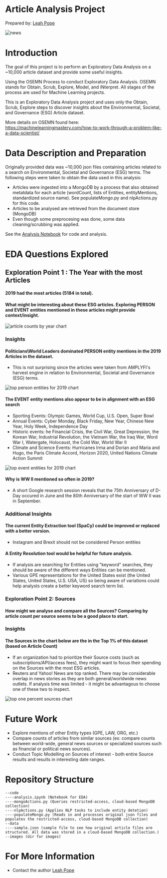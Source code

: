 
# Article Analysis Project


Prepared by: [Leah Pope](https://www.linkedin.com/in/leahspope/)


![news](./images/matthew-guay-Q7wDdmgCBFg-unsplash.jpg)



# Introduction
The goal of this project is to perform an Exploratory Data Analysis on a ~10,000 article dataset and provide some useful insights.

Using the OSEMN Process to conduct Exploratory Data Analysis. OSEMN stands for Obtain, Scrub, Explore, Model, and iNterpret. All stages of the process are used for Machine Learning projects. 

This is an Exploratory Data Analysis project and uses only the Obtain, Scrub, Explore steps to discover insights about the Environmental, Societal, and Governance (ESG) Article dataset.

More details on OSEMN found here: https://machinelearningmastery.com/how-to-work-through-a-problem-like-a-data-scientist/ 

# Data Description and Preparation
Originally provided data was ~10,000 json files containing articles related to a search on Environmental, Societal and Governance (ESG) terms. The following steps were taken to obtain the data used in this analysis:
- Articles were ingested into a MongoDB by a process that also obtained metatdata for each article (wordCount, lists of Entities, entityMentions, standardized source name). See populateMongo.py and nlpActions.py for this code.
- Articles to be analysed are retrieved from the document store (MongoDB)
- Even though some preprocesing was done, some data cleaning/scrubbing was applied.

See the [Analysis Notebook](./code/analysis.ipynb) for code and analysis. 


# EDA Questions Explored


## Exploration Point 1 : The Year with the most Articles
#### 2019 had the most articles (5184 in total).
#### What might be interesting about these ESG articles. Exploring PERSON and EVENT entities mentioned in these articles might provide context/insight.

![article counts by year chart](./images/articles_by_year.png)


### Insights
#### Politicians\World Leaders dominated PERSON entity mentions in the 2019 Articles in the dataset.
- This is not surprising since the articles were taken from AMPLYFI's harvest engine in relation to Environmental, Societal and Governance (ESG) terms.

![top person entities for 2019 chart](./images/top_persons_2019.png)

#### The EVENT entity mentions also appear to be in alignment with an ESG search
- Sporting Events: Olympic Games, World Cup, U.S. Open, Super Bowl
- Annual Events: Cyber Monday, Black Friday, New Year, Chinese New Year, Holy Week, Independence Day
- Historic events: he Financial Crisis, the Civil War, Great Depression, the Korean War, Industrial Revolution, the Vietnam War, the Iraq War, Word War I, Watergate, Holocaust, the Cold War, World War II
- Climate and Science Events: Hurricanes Irma and Dorian and Maria and Hugo, the Paris Climate Accord, Horizon 2020, United Nations Climate Action Summit 

![top event entities for 2019 chart](./images/top_events_2019.png)

#### Why is WW II mentioned so often in 2019?
- A short Google research session reveals that the 75th Anniversary of D-Day occured in June and the 80th Anniversary of the start of WW II was in September.

### Additional Insights
#### The current Entity Extraction tool (SpaCy) could be improved or replaced with a better version.
- Instagram and Brexit should not be considered Person entities
#### A Entity Resolution tool would be helpful for future analysis.
- If analysis are searching for Entities using "keyword" searches, they should be aware of the different ways Entities can be mentioned. 
- Various GPE representations for the United States exist (the United States, United States, U.S. USA, US) so being aware of variations could help analysts create a better keyword search term list.


### Exploration Point 2: Sources
#### How might we analyse and compare all the Sources? Comparing by article count per source seems to be a good place to start.


### Insights
#### The Sources in the chart below are the in the Top 1% of this dataset (based on Article Count)
- If an organization had to prioritize their Source costs (such as subscriptions/API/access fees), they might want to focus their spending on the Sources with the most ESG articles. 
- Reuters and Yahoo! News are top ranked. There may be considerable overlap in news stories as they are both general/worldwide news outlets. If analysis time was limited - it might be advantagous to choose one of these two to inspect.

![top one percent sources chart](./images/top_sources.png)



# Future Work
* Explore mentions of other Entity types (GPE, LAW, ORG, etc.)
* Compare counts of articles from similar sources (ex: compare counts between world-wide, general news sources or specialized sources such as financial or political news sources).
* Conduct Topic Modelling on Sources of interest - both entire Source results and results in interesting date ranges.


# Repository Structure
```
--code
----analysis.ipynb (Notebook for EDA)
----mongoActions.py (Queries restricted-access, cloud-based MongoDB collection)
----nlpActions.py (Applies NLP tasks to include entity detetion)
----populateMongo.py (Reads in and processes original json files and populates the restricted-access, cloud-based MongoDB collection)
--data 
----sample.json (sample file to see how original article files are structured. All data was stored in a cloud-based MongoDB collection.)
--images (dir for images)
```

# For More Information
* Contact the author [Leah Pope](https://www.linkedin.com/in/leahspope/)
